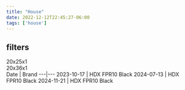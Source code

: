 ```yaml
---
title: "House"
date: 2022-12-12T22:45:27-06:00
tags: ['house']
---
```


## filters 
20x25x1  
20x36x1  
Date | Brand
---|---
2023-10-17 | HDX FPR10 Black 
2024-07-13 | HDX FPR10 Black 
2024-11-21 | HDX FPR10 Black 
